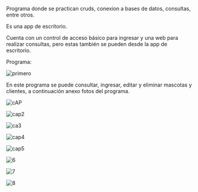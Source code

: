 
Programa donde se practican cruds, conexion a bases de datos, consultas, entre otros.

Es una app de escritorio.

Cuenta con un control de acceso básico para ingresar y una web para realizar consultas, pero estas también se pueden desde 
la app de escritorio.

Programa:

![primero](https://user-images.githubusercontent.com/102267020/226113715-369cc57c-b1f7-4f32-9af0-f0afcafaa729.png)

En este programa se puede consultar, ingresar, editar y eliminar mascotas y clientes, a continuación anexo fotos del programa.


![cAP](https://user-images.githubusercontent.com/102267020/226113890-36bc14c1-fbe2-4ce3-af20-46dd09411594.png)

![cap2](https://user-images.githubusercontent.com/102267020/226113895-221ef749-a7cb-49af-89e6-250cd374413e.png)

![ca3](https://user-images.githubusercontent.com/102267020/226113907-0bbf05eb-3ae9-4d61-b7a5-fcb8bc52ffde.png)

![cap4](https://user-images.githubusercontent.com/102267020/226113917-3d131eb5-3ea6-49bc-9fb2-811cc47b10a0.png)

![cap5](https://user-images.githubusercontent.com/102267020/226113926-dfe8109f-2a4f-405f-b290-c2b4506f439f.png)

![6](https://user-images.githubusercontent.com/102267020/226113929-c105b562-d9d2-4c76-8d7c-616886e18617.png)

![7](https://user-images.githubusercontent.com/102267020/226113961-d03a07fd-1971-4921-8e5d-71a3ecc6ca4c.png)

![8](https://user-images.githubusercontent.com/102267020/226113966-0f84b589-b99a-43dd-ab33-e59500b6c91c.png)
